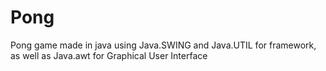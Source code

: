 # Pong
Pong game made in java using Java.SWING and Java.UTIL for framework, as well as Java.awt for Graphical User Interface

